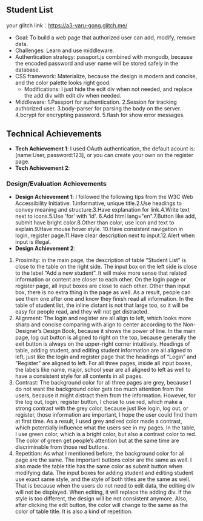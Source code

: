 ## Student List

your glitch link：https://a3-yaru-gong.glitch.me/

- Goal: To build a web page that authorized user can add, modify, remove data.
- Challenges: Learn and use middleware.
- Authentication strategy: passport.js combined with mongodb, because the encoded password and user name will be stored safely in the database.
- CSS framework: Materialize, because the design is modern and concise, and the color palette looks right good.
  - Modifications: I just hide the edit div when not needed, and replace the add div with edit div when needed.
- Middleware: 1.Passport for authentication. 2.Session for tracking authorized user. 3.body-parser for parsing the body on the server. 4.bcrypt for encrypting password. 5.flash for show error messages.

## Technical Achievements
- **Tech Achievement 1**: I used OAuth authentication, the default acount is:[name:User, password:123], or you can create your own on the register page.
- **Tech Achievement 2**: 

### Design/Evaluation Achievements
- **Design Achievement 1**: I followed the following tips from the W3C Web Accessibility Initiative: 1.informative, unique title.2.Use headings to convey meaning and structure.3.Have explanation for link.4.Write text next to icons.5.Use 'for' with 'id'. 6.Add html lang="en".7.Button like add, submit have bright color.8.Other than color, use icon and text to explain.9.Have mouse hover style. 10.Have consistent navigation in login, register page.11.Have clear description next to input.12.Alert when input is illegal.
- **Design Achievement 2**: 
1. Proximity: in the main page, the description of table "Student List" is close to the table on the right side. The input box on the left side is close to the label “Add a new student”. It will make more sense that related information or content are closer to each other. On the login page or register page, all input boxes are close to each other. Other than input box, there is no extra thing in the page as well. As a result, people can see them one after one and know they finish read all information. In the table of student list, the inline distant is not that large too, so it will be easy for people read, and they will not get distracted. 
2. Alignment: The login and register are all align to left, which looks more sharp and concise comparing with align to center according to the Non-Designer’s Design Book, because it shows the power of line. In the main page, log out button is aligned to right on the top, because generally the exit button is always on the upper-right corner intuitively. Headings of table, adding student, and editing student information are all aligned to left, just like the login and register page that the headings of “Login” and ”Register” are aligned to left. For all three pages, inside all input boxes, the labels like name, major, school year are all aligned to left as well to have a consistent style for all contents in all pages. 
3. Contrast: The background color for all three pages are grey, because I do not want the background color gets too much attention from the users, because it might distract them from the information. However, for the log out, login, register button, I chose to use red, which make a strong contrast with the grey color, because just like login, log out, or register, those information are important, I hope the user could find them at first time. As a result, I used grey and red color made a contrast, which potentially influence what the users see in my pages. In the table, I use green color, which is a bright color, but also a contrast color to red. The color of green get people’s attention but at the same time are discriminable from those red buttons.
4. Repetition: As what I mentioned before, the background color for all page are the same. The important buttons color are the same as well. I also made the table title has the same color as submit button when modifying data. The input boxes for adding student and editing student use exact same style, and the style of both titles are the same as well. That is because when the users do not need to edit data, the editing div will not be displayed. When editing, it will replace the adding div. If the style is too different, the design will be not consistent anymore. Also, after clicking the edit button, the color will change to the same as the color of table title. It is also a kind of repetition.
